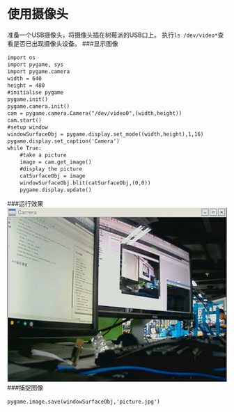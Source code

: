 # 使用摄像头
准备一个USB摄像头，将摄像头插在树莓派的USB口上。
执行```ls /dev/video*```查看是否已出现摄像头设备。
###显示图像
```
import os
import pygame, sys
import pygame.camera
width = 640
height = 480
#initialise pygame   
pygame.init()
pygame.camera.init()
cam = pygame.camera.Camera("/dev/video0",(width,height))
cam.start()
#setup window
windowSurfaceObj = pygame.display.set_mode((width,height),1,16)
pygame.display.set_caption('Camera')
while True:
    #take a picture
    image = cam.get_image()
    #display the picture
    catSurfaceObj = image
    windowSurfaceObj.blit(catSurfaceObj,(0,0))
    pygame.display.update()
```
###运行效果
![camera](camera_show.jpg)
###捕捉图像
```
pygame.image.save(windowSurfaceObj,'picture.jpg')
```